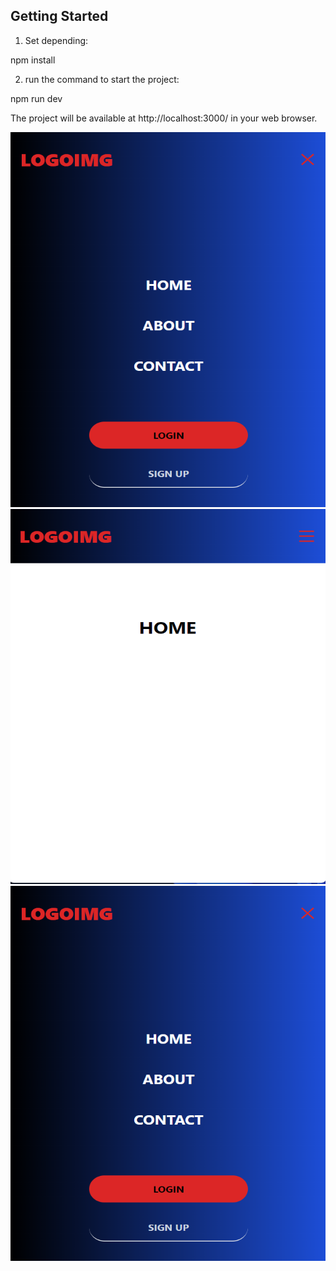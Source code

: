 ## Getting Started

1) Set depending:

npm install

2) run the command to start the project:

npm run dev

The project will be available at http://localhost:3000/ in your web browser.



<img src="https://github.com/LeonidSerafimovich/NavBarNext13React/blob/main/Screenshot%202023-10-06%20123317.png" alt="1" width="600" height="600">

<img src="https://github.com/LeonidSerafimovich/NavBarNext13React/blob/main/Screenshot%202023-10-06%20123251.png" alt="2" width="600" height="600">

<img src="https://github.com/LeonidSerafimovich/NavBarNext13React/blob/main/Screenshot%202023-10-06%20123317.png" alt="3" width="600" height="600">
